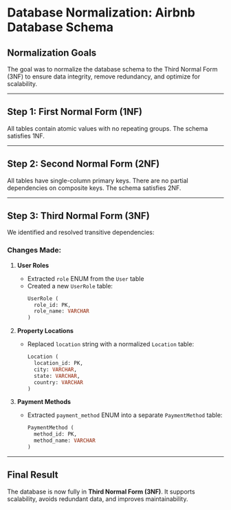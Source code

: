 # Database Normalization: Airbnb Database Schema

## Normalization Goals
The goal was to normalize the database schema to the Third Normal Form (3NF) to ensure data integrity, remove redundancy, and optimize for scalability.

---

## Step 1: First Normal Form (1NF)
All tables contain atomic values with no repeating groups. The schema satisfies 1NF.

---

## Step 2: Second Normal Form (2NF)
All tables have single-column primary keys. There are no partial dependencies on composite keys. The schema satisfies 2NF.

---

## Step 3: Third Normal Form (3NF)
We identified and resolved transitive dependencies:

### Changes Made:

1. **User Roles**
   - Extracted `role` ENUM from the `User` table
   - Created a new `UserRole` table:
     ```sql
     UserRole (
       role_id: PK,
       role_name: VARCHAR
     )
     ```

2. **Property Locations**
   - Replaced `location` string with a normalized `Location` table:
     ```sql
     Location (
       location_id: PK,
       city: VARCHAR,
       state: VARCHAR,
       country: VARCHAR
     )
     ```

3. **Payment Methods**
   - Extracted `payment_method` ENUM into a separate `PaymentMethod` table:
     ```sql
     PaymentMethod (
       method_id: PK,
       method_name: VARCHAR
     )
     ```

---

## Final Result
The database is now fully in **Third Normal Form (3NF)**. It supports scalability, avoids redundant data, and improves maintainability.
